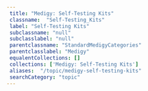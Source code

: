 ```yaml
--- 
 title: "Medigy: Self-Testing Kits" 
 classname:  "Self-Testing_Kits" 
 label: "Self-Testing Kits" 
 subclassname: "null" 
 subclasslabel: "null" 
 parentclassname: "StandardMedigyCategories" 
 parentclasslabel: "Medigy" 
 equalentCollections: [] 
 collections: ['Medigy: Self-Testing Kits']
 aliases:  "/topic/medigy-self-testing-kits"  
 searchCategory: "topic" 
---
```


